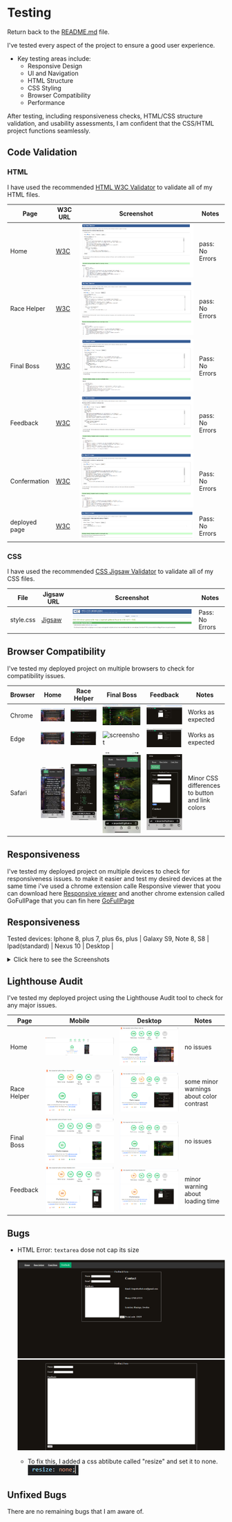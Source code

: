 # Testing

Return back to the [README.md](README.md) file.

I've tested every aspect of the project to ensure a good user experience.
- Key testing areas include:
  - Responsive Design
  - UI and Navigation
  - HTML Structure
  - CSS Styling
  - Browser Compatibility
  - Performance

After testing, including responsiveness checks, HTML/CSS structure validation, and usability assessments, I am confident that the CSS/HTML project functions seamlessly.

## Code Validation

### HTML

I have used the recommended [HTML W3C Validator](https://validator.w3.org) to validate all of my HTML files.

| Page | W3C URL | Screenshot | Notes |
| --- | --- | --- | --- |
| Home | [W3C](https://validator.w3.org/#validate_by_input) | ![screenshot](documentation/testing/test-index.png) | pass: No Errors|
| Race Helper | [W3C](https://validator.w3.org/#validate_by_input) | ![screenshot](documentation/testing/test-racewow.png) | pass: No Errors |
| Final Boss | [W3C](https://validator.w3.org/#validate_by_input) | ![screenshot](documentation/testing/test-me.png) | Pass: No Errors |
| Feedback | [W3C](https://validator.w3.org/#validate_by_input) | ![screenshot](documentation/testing/test-feedback.png) | pass: No Errors |
| Confermation | [W3C](https://validator.w3.org/#validate_by_input) | ![screenshot](documentation/testing/test-conf.png) | Pass: No Errors |
| deployed page | [W3C](https://validator.w3.org/nu/?doc=https%3A%2F%2Fjesperba01.github.io%2FProject-1%2F) | ![screenshot](documentation/testing/test-pages.png) | Pass: No Errors |

### CSS

I have used the recommended [CSS Jigsaw Validator](https://jigsaw.w3.org/css-validator) to validate all of my CSS files.

| File | Jigsaw URL | Screenshot | Notes |
| --- | --- | --- | --- |
| style.css | [Jigsaw](https://jigsaw.w3.org/css-validator/validator?uri=https%3A%2F%2Fjesperba01.github.io%2FProject-1%2F&profile=css3svg&usermedium=all&warning=1&vextwarning=&lang=sv#css) | ![screenshot](documentation/testing/test-css.png) | Pass: No Errors |

## Browser Compatibility

I've tested my deployed project on multiple browsers to check for compatibility issues.

| Browser | Home | Race Helper | Final Boss | Feedback | Notes |
| --- | --- | --- | --- | --- | --- |
| Chrome | ![screenshot](documentation/browsers/chrome/chrome-home.png) | ![screenshot](documentation/browsers/chrome/chrome-race.png) | ![screenshot](documentation/browsers/chrome/chrome-final.png) | ![screenshot](documentation/browsers/chrome/chrome-feedback.png) | Works as expected |
| Edge | ![screenshot](documentation/browsers/edge/edge-home.png) | ![screenshot](documentation/browsers/edge/edge-race.png) | ![screenshot](documentation/browser-chrome-edge.png) | ![screenshot](documentation/browsers/edge/edge-feedback.png) | Works as expected |
| Safari | ![screenshot](documentation/browsers/safari/safari-home.png) | ![screenshot](documentation/browsers/safari/safari-race.png) | ![screenshot](documentation/browsers/safari/safari-final.png) | ![screenshot](documentation/browsers/safari/safari-feedback.png) | Minor CSS differences to button and link colors|

## Responsiveness

I've tested my deployed project on multiple devices to check for responsiveness issues.
to make it easier and test my desired devices at the same time i've used a chrome extension calle Responsive viewer that yoou can download here
[Responsive viewer](https://chromewebstore.google.com/detail/responsive-viewer/inmopeiepgfljkpkidclfgbgbmfcennb)
and another chrome extension called GoFullPage that you can fin here [GoFullPage](https://chromewebstore.google.com/detail/gofullpage-full-page-scre/fdpohaocaechififmbbbbbknoalclacl)

## Responsiveness

Tested devices: Iphone 8, plus 7, plus 6s, plus | Galaxy S9, Note 8, S8 | Ipad(standard) | Nexus 10 | Desktop |
<details> <summary>Click here to see the Screenshots</summary>

- Home 
  ![screenshot](documentation/responsive/responsive-home.png)

- Race Helper
  ![screenshot](documentation/responsive/responsive-race.png)

- Final Boss
  ![screenshot](documentation/responsive/responsive-final.png)

- Feedback
  ![screenshot](documentation/responsive/responsive-feedback.png)  
  
</details>

## Lighthouse Audit

I've tested my deployed project using the Lighthouse Audit tool to check for any major issues.

| Page | Mobile | Desktop | Notes |
| --- | --- | --- | --- |
| Home | ![screenshot](documentation/ligthhouse/ligthhouse-homemobile.png) | ![screenshot](documentation/ligthhouse/ligthhouse-homedesk.png) | no issues |
| Race Helper | ![screenshot](documentation/ligthhouse/ligthhouse-racemobile.png) | ![screenshot](documentation/ligthhouse/ligthhouse-racedesk.png) | some minor warnings about color contrast |
| Final Boss| ![screenshot](documentation/ligthhouse/ligthhouse-finalmobile.png) | ![screenshot](documentation/ligthhouse/ligthhouse-finaldesk.png) | no issues |
| Feedback| ![screenshot](documentation/ligthhouse/ligthhouse-feedbackmobile.png) | ![screenshot](documentation/ligthhouse/ligthhouse-feedbackdesk.png) | minor warning about loading time |

## Bugs

- HTML Error: `textarea` dose not cap its size

    ![screenshot](documentation/bugs/bug1bf.png)
    ![screenshot](documentation/bugs/bug1af.png)

    - To fix this, I added a css abtibute called "resize" and set it to none. ![screenshot](documentation/bugs/bug1fix.png)

## Unfixed Bugs

There are no remaining bugs that I am aware of.
